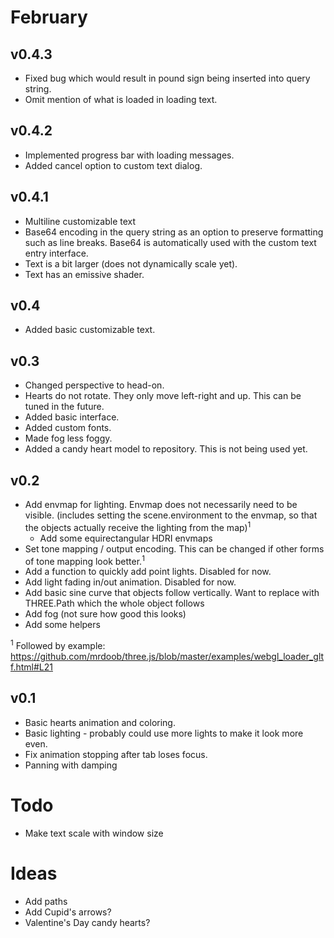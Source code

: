 # February

## v0.4.3
* Fixed bug which would result in pound sign being inserted into query string.
* Omit mention of what is loaded in loading text.

## v0.4.2
* Implemented progress bar with loading messages.
* Added cancel option to custom text dialog.

## v0.4.1
* Multiline customizable text
* Base64 encoding in the query string as an option to preserve formatting such as line breaks. Base64 is automatically used with the custom text entry interface.
* Text is a bit larger (does not dynamically scale yet).
* Text has an emissive shader.

## v0.4
* Added basic customizable text.

## v0.3
* Changed perspective to head-on.
* Hearts do not rotate. They only move left-right and up. This can be tuned in the future.
* Added basic interface.
* Added custom fonts.
* Made fog less foggy.
* Added a candy heart model to repository. This is not being used yet.

## v0.2
* Add envmap for lighting. Envmap does not necessarily need to be visible. (includes setting the scene.environment to the envmap, so that the objects actually receive the lighting from the map)<sup>1</sup>
    * Add some equirectangular HDRI envmaps
* Set tone mapping / output encoding. This can be changed if other forms of tone mapping look better.<sup>1</sup>
* Add a function to quickly add point lights. Disabled for now.
* Add light fading in/out animation. Disabled for now.
* Add basic sine curve that objects follow vertically. Want to replace with THREE.Path which the whole object follows
* Add fog (not sure how good this looks)
* Add some helpers

<sup>1</sup> Followed by example: https://github.com/mrdoob/three.js/blob/master/examples/webgl_loader_gltf.html#L21

## v0.1
* Basic hearts animation and coloring.
* Basic lighting - probably could use more lights to make it look more even.
* Fix animation stopping after tab loses focus.
* Panning with damping

# Todo
* Make text scale with window size
 
# Ideas
* Add paths
* Add Cupid's arrows?
* Valentine's Day candy hearts?